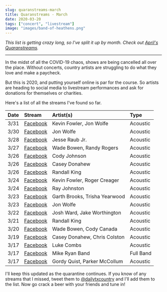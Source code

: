 ```yaml
---
slug: quaranstreams-march
title: Quaranstreams - March
date: 2020-03-20
tags: ["concert", "livestream"]
image: "images/band-of-heathens.png"
---
```


_This list is getting crazy long, so I've split it up by month. Check out [April's Quaranstreams][quaranstreams-april]._

---

In the midst of all the COVID-19 chaos, shows are being cancelled all over the place. Without concerts, country artists are struggling to do what they love and make a paycheck.

But this is 2020, and putting yourself online is par for the course. So artists are heading to social media to livestream performances and ask for donations for themselves or charities.

Here's a list of all the streams I've found so far.

| Date | Stream                       | Artist(s)                     | Type      |
| :--- | :--------------------------- | :---------------------------- | :-------- |
| 3/31 | [Facebook][kevin-fowler-2]   | Kevin Fowler, Jon Wolfe       | Acoustic  |
| 3/30 | [Facebook][jon-wolfe-2]      | Jon Wolfe                     | Acoustic  |
| 3/28 | [Facebook][jesse-raub-jr]    | Jesse Raub Jr.                | Acoustic  |
| 3/27 | [Facebook][wade-bowen-2]     | Wade Bowen, Randy Rogers      | Acoustic  |
| 3/26 | [Facebook][cody-johnson]     | Cody Johnson                  | Acoustic  |
| 3/26 | [Facebook][casey-donahew-2]  | Casey Donahew                 | Acoustic  |
| 3/26 | [Facebook][randall-king-2]   | Randall King                  | Acoustic  |
| 3/24 | [Facebook][kevin-fowler-1]   | Kevin Fowler, Roger Creager   | Acoustic  |
| 3/24 | [Facebook][ray-johnston]     | Ray Johnston                  | Acoustic  |
| 3/23 | [Facebook][garth-brooks]     | Garth Brooks, Trisha Yearwood | Acoustic  |
| 3/23 | [Facebook][jon-wolfe-1]      | Jon Wolfe                     | Acoustic  |
| 3/22 | [Facebook][josh-ward]        | Josh Ward, Jake Worthington   | Acoustic  |
| 3/21 | [Facebook][randall-king-1]   | Randall King                  | Acoustic  |
| 3/20 | [Facebook][wade-bowen-1]     | Wade Bowen, Cody Canada       | Acoustic  |
| 3/19 | [Facebook][casey-donahew-1]  | Casey Donahew, Chris Colston  | Acoustic  |
| 3/17 | [Facebook][luke-combs]       | Luke Combs                    | Acoustic  |
| 3/17 | [Facebook][mike-ryan]        | Mike Ryan Band                | Full Band |
| 3/17 | [Facebook][band-of-heathens] | Gordy Quist, Parker McCollum  | Acoustic  |

I'll keep this updated as the quarantine continues. If you know of any streams that I missed, tweet them to [@dailytxcountry][twitter] and I'll add them to the list. Now go crack a beer with your friends and tune in!

[quaranstreams-april]: /posts/quaranstreams-april
[kevin-fowler-2]: https://www.facebook.com/15822102761/videos/576437096412309
[jon-wolfe-2]: https://www.facebook.com/7764681979/videos/643226596472337
[jesse-raub-jr]: https://www.facebook.com/464449500251833/videos/646091632848502
[wade-bowen-2]: https://www.facebook.com/17995575887/videos/215834312851629
[cody-johnson]: https://www.facebook.com/12417566442/videos/221169409239807
[casey-donahew-2]: https://www.facebook.com/121598385287/videos/211450313535027
[randall-king-2]: https://www.facebook.com/114539201938287/videos/1069010133464435
[kevin-fowler-1]: https://www.facebook.com/15822102761/videos/215054873049426
[ray-johnston]: https://www.facebook.com/101176188184/videos/352271655676901
[garth-brooks]: https://www.facebook.com/727776603968442/videos/1127791137563266
[jon-wolfe-1]: https://www.facebook.com/7764681979/videos/2486645101587177
[josh-ward]: https://www.facebook.com/watchparty/517477845869868
[randall-king-1]: https://www.facebook.com/114539201938287/videos/222118509174798
[wade-bowen-1]: https://www.facebook.com/thewadebowen/videos/255579418936960
[casey-donahew-1]: https://www.facebook.com/CaseyDonahewBand/videos/518465142420527
[luke-combs]: https://www.facebook.com/207710979309900/videos/643877509515542
[mike-ryan]: https://www.facebook.com/mikeryanband/videos/1583061208530257
[band-of-heathens]: https://www.facebook.com/thebandofheathens/videos/2759658424156981
[twitter]: https://twitter.com/dailytxcountry
